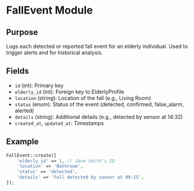 # FallEvent Module

## Purpose
Logs each detected or reported fall event for an elderly individual. Used to trigger alerts and for historical analysis.

## Fields
- `id` (int): Primary key
- `elderly_id` (int): Foreign key to ElderlyProfile
- `location` (string): Location of the fall (e.g., Living Room)
- `status` (enum): Status of the event (detected, confirmed, false_alarm, alerted)
- `details` (string): Additional details (e.g., detected by sensor at 14:32)
- `created_at`, `updated_at`: Timestamps

## Example
```php
FallEvent::create([
    'elderly_id' => 1, // Jane Smith's ID
    'location' => 'Bathroom',
    'status' => 'detected',
    'details' => 'Fall detected by sensor at 09:15',
]);
``` 